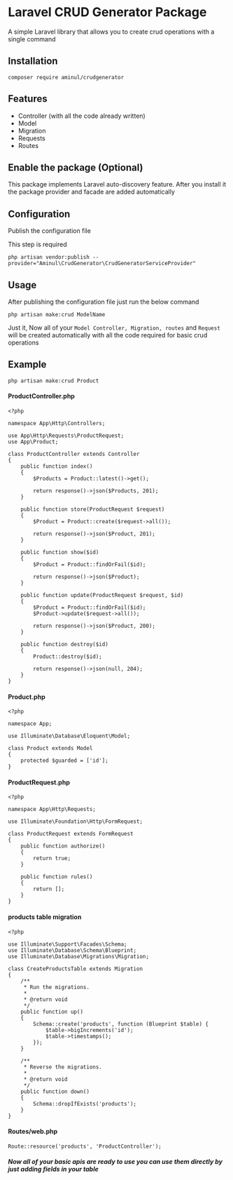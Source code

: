 # Laravel CRUD Generator Package

A simple Laravel library that allows you to create crud operations with a single command

## Installation
```
composer require aminul/crudgenerator
```
## Features

* Controller (with all the code already written)
* Model
* Migration
* Requests
* Routes

## Enable the package (Optional)
This package implements Laravel auto-discovery feature. After you install it the package provider and facade are added automatically

## Configuration
Publish the configuration file

This step is required

```
php artisan vendor:publish --provider="Aminul\CrudGenerator\CrudGeneratorServiceProvider"
```

## Usage

After publishing the configuration file just run the below command

```
php artisan make:crud ModelName
```

Just it, Now all of your `Model Controller, Migration, routes` and `Request` will be created automatically with all the code required for basic crud operations

## Example

```angular2
php artisan make:crud Product
```
#### ProductController.php
```angular2
<?php

namespace App\Http\Controllers;

use App\Http\Requests\ProductRequest;
use App\Product;

class ProductController extends Controller
{
    public function index()
    {
        $Products = Product::latest()->get();

        return response()->json($Products, 201);
    }

    public function store(ProductRequest $request)
    {
        $Product = Product::create($request->all());

        return response()->json($Product, 201);
    }

    public function show($id)
    {
        $Product = Product::findOrFail($id);

        return response()->json($Product);
    }

    public function update(ProductRequest $request, $id)
    {
        $Product = Product::findOrFail($id);
        $Product->update($request->all());

        return response()->json($Product, 200);
    }

    public function destroy($id)
    {
        Product::destroy($id);

        return response()->json(null, 204);
    }
}
```

#### Product.php
```angular2
<?php

namespace App;

use Illuminate\Database\Eloquent\Model;

class Product extends Model
{
    protected $guarded = ['id'];
}
```

#### ProductRequest.php
```angular2
<?php

namespace App\Http\Requests;

use Illuminate\Foundation\Http\FormRequest;

class ProductRequest extends FormRequest
{
    public function authorize()
    {
        return true;
    }

    public function rules()
    {
        return [];
    }
}
```

#### products table migration
```angular2
<?php

use Illuminate\Support\Facades\Schema;
use Illuminate\Database\Schema\Blueprint;
use Illuminate\Database\Migrations\Migration;

class CreateProductsTable extends Migration
{
    /**
     * Run the migrations.
     *
     * @return void
     */
    public function up()
    {
        Schema::create('products', function (Blueprint $table) {
            $table->bigIncrements('id');
            $table->timestamps();
        });
    }

    /**
     * Reverse the migrations.
     *
     * @return void
     */
    public function down()
    {
        Schema::dropIfExists('products');
    }
}
``` 

#### Routes/web.php
```angular2
Route::resource('products', 'ProductController'); 
```

##### Now all of your basic apis are ready to use you can use them directly by just adding fields in your table

